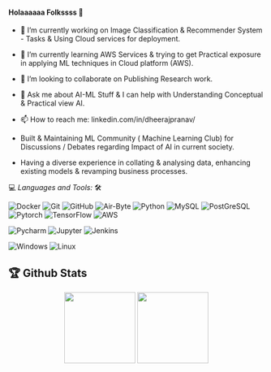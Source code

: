 #### Holaaaaaa Folkssss 👋

<!--
**DheerajPranav/DheerajPranav** is a ✨ _special_ ✨ repository because its `README.md` (this file) appears on your GitHub profile.

Here are some ideas to get you started:
-->

- 🔭 I’m currently working on Image Classification & Recommender System - Tasks & Using Cloud services for deployment.
- 🌱 I’m currently learning AWS Services & trying to get Practical exposure in applying ML techniques in Cloud platform (AWS).
- 👯 I’m looking to collaborate on Publishing Research work.
- 💬 Ask me about AI-ML Stuff & I can help with Understanding Conceptual & Practical view AI.
- 📫 How to reach me: linkedin.com/in/dheerajpranav/

- Built & Maintaining ML Community ( Machine Learning Club) for Discussions / Debates regarding Impact of AI in current society.

- Having a diverse experience in collating & analysing data, enhancing existing models & revamping business processes.




💻 *Languages and Tools:* 🛠️<br>

![Docker](https://img.shields.io/badge/-Docker-000000?style=flat&logo=docker&logoColor=00FF7F&labelColor=ffffff)
![Git](https://img.shields.io/badge/-Git-000000?style=flat&logo=git&logoColor=F05032&labelColor=ffffff)
![GitHub](https://img.shields.io/badge/-GitHub-000000?style=flat&logo=github&logoColor=000000&labelColor=ffffff)
![Air-Byte](https://img.shields.io/badge/-AirByte-000000?style=flat&logo=airbyte&labelColor=ffffff)
![Python](https://img.shields.io/badge/-Python-000000?style=flat&logo=python&labelColor=ffffff)
![MySQL](https://img.shields.io/badge/-MySQL-000000?style=flat&logo=mysql&labelColor=ffffff)
![PostGreSQL](https://img.shields.io/badge/-PostGreSQL-000000?style=flat&logo=postgresql&labelColor=ffffff)
![Pytorch](https://img.shields.io/badge/-Pytorch-000000?style=flat&logo=pytorch&labelColor=ffffff)
![TensorFlow](https://img.shields.io/badge/-TensorFlow-000000?style=flat&logo=tensorflow&labelColor=ffffff)
![AWS](https://img.shields.io/badge/-AWS-000000?style=flat&logo=amazon&labelColor=ffffkt)

![Pycharm](https://img.shields.io/badge/-PyCharm-000000?style=flat&logo=pycharm&logoColor=00FF7F&labelColor=ffffff)
![Jupyter](https://img.shields.io/badge/-Jupyter-000000?style=flat&logo=jupyter&labelColor=ffffff)
![Jenkins](https://img.shields.io/badge/-Jenkins-000000?style=flat&logo=jenkins&labelColor=ffffff)

![Windows](https://img.shields.io/badge/-Windows-000000?style=flat&logo=windows&logoColor=ffffff&labelColor=0078D6)
![Linux](https://img.shields.io/badge/-Linux-000000?style=flat&logo=linux&logoColor=ffffff&labelColor=0078D6)




## 🏆 Github Stats

<div align="center">
<img  align="center" height="140px" src="https://github-readme-stats.vercel.app/api?username=DheerajPranav&count_private=true&show_icons=true&cache_seconds=86400&hide_title=true" /> <img align="center" height="140px" src="https://github-readme-stats.vercel.app/api/top-langs/?username=DheerajPranav&layout=compact" />
</div> 

